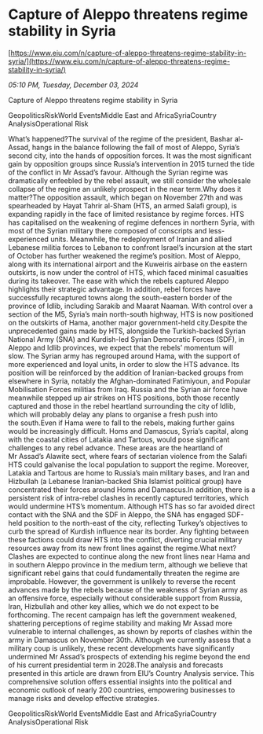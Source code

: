 # Capture of Aleppo threatens regime stability in Syria

[https://www.eiu.com/n/capture-of-aleppo-threatens-regime-stability-in-syria/](https://www.eiu.com/n/capture-of-aleppo-threatens-regime-stability-in-syria/)

*05:10 PM, Tuesday, December 03, 2024*

Capture of Aleppo threatens regime stability in Syria

GeopoliticsRiskWorld EventsMiddle East and AfricaSyriaCountry AnalysisOperational Risk

What’s happened?The survival of the regime of the president, Bashar al-Assad, hangs in the balance following the fall of most of Aleppo, Syria’s second city, into the hands of opposition forces. It was the most significant gain by opposition groups since Russia’s intervention in 2015 turned the tide of the conflict in Mr Assad’s favour. Although the Syrian regime was dramatically enfeebled by the rebel assault, we still consider the wholesale collapse of the regime an unlikely prospect in the near term.Why does it matter?The opposition assault, which began on November 27th and was spearheaded by Hayat Tahrir al-Sham (HTS, an armed Salafi group), is expanding rapidly in the face of limited resistance by regime forces. HTS has capitalised on the weakening of regime defences in northern Syria, with most of the Syrian military there composed of conscripts and less-experienced units. Meanwhile, the redeployment of Iranian and allied Lebanese militia forces to Lebanon to confront Israel’s incursion at the start of October has further weakened the regime’s position. Most of Aleppo, along with its international airport and the Kuweiris airbase on the eastern outskirts, is now under the control of HTS, which faced minimal casualties during its takeover. The ease with which the rebels captured Aleppo highlights their strategic advantage. In addition, rebel forces have successfully recaptured towns along the south-eastern border of the province of Idlib, including Sarakib and Maarat Naaman. With control over a section of the M5, Syria’s main north-south highway, HTS is now positioned on the outskirts of Hama, another major government-held city.Despite the unprecedented gains made by HTS, alongside the Turkish-backed Syrian National Army (SNA) and Kurdish-led Syrian Democratic Forces (SDF), in Aleppo and Idlib provinces, we expect that the rebels’ momentum will slow. The Syrian army has regrouped around Hama, with the support of more experienced and loyal units, in order to slow the HTS advance. Its position will be reinforced by the addition of Iranian-backed groups from elsewhere in Syria, notably the Afghan-dominated Fatimiyoun, and Popular Mobilisation Forces militias from Iraq. Russia and the Syrian air force have meanwhile stepped up air strikes on HTS positions, both those recently captured and those in the rebel heartland surrounding the city of Idlib, which will probably delay any plans to organise a fresh push into the south.Even if Hama were to fall to the rebels, making further gains would be increasingly difficult. Homs and Damascus, Syria’s capital, along with the coastal cities of Latakia and Tartous, would pose significant challenges to any rebel advance. These areas are the heartland of Mr Assad’s Alawite sect, where fears of sectarian violence from the Salafi HTS could galvanise the local population to support the regime. Moreover, Latakia and Tartous are home to Russia’s main military bases, and Iran and Hizbullah (a Lebanese Iranian-backed Shia Islamist political group) have concentrated their forces around Homs and Damascus.In addition, there is a persistent risk of intra-rebel clashes in recently captured territories, which would undermine HTS’s momentum. Although HTS has so far avoided direct contact with the SNA and the SDF in Aleppo, the SNA has engaged SDF-held position to the north-east of the city, reflecting Turkey’s objectives to curb the spread of Kurdish influence near its border. Any fighting between these factions could draw HTS into the conflict, diverting crucial military resources away from its new front lines against the regime.What next?Clashes are expected to continue along the new front lines near Hama and in southern Aleppo province in the medium term, although we believe that significant rebel gains that could fundamentally threaten the regime are improbable. However, the government is unlikely to reverse the recent advances made by the rebels because of the weakness of Syrian army as an offensive force, especially without considerable support from Russia, Iran, Hizbullah and other key allies, which we do not expect to be forthcoming. The recent campaign has left the government weakened, shattering perceptions of regime stability and making Mr Assad more vulnerable to internal challenges, as shown by reports of clashes within the army in Damascus on November 30th. Although we currently assess that a military coup is unlikely, these recent developments have significantly undermined Mr Assad’s prospects of extending his regime beyond the end of his current presidential term in 2028.The analysis and forecasts presented in this article are drawn from EIU’s Country Analysis service. This comprehensive solution offers essential insights into the political and economic outlook of nearly 200 countries, empowering businesses to manage risks and develop effective strategies.

GeopoliticsRiskWorld EventsMiddle East and AfricaSyriaCountry AnalysisOperational Risk

